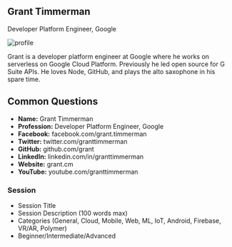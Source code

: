 ## Grant Timmerman

Developer Platform Engineer, Google

![profile](https://user-images.githubusercontent.com/744973/38894674-c762c6dc-4242-11e8-82a4-c3369c2adf94.jpg)

Grant is a developer platform engineer at Google where he works on serverless on Google Cloud Platform. Previously he led open source for G Suite APIs. He loves Node, GitHub, and plays the alto saxophone in his spare time.

## Common Questions

- **Name:** Grant Timmerman
- **Profession:** Developer Platform Engineer, Google
- **Facebook:** facebook.com/grant.timmerman
- **Twitter:** twitter.com/granttimmerman
- **GitHub:** github.com/grant
- **LinkedIn:** linkedin.com/in/granttimmerman
- **Website:** grant.cm
- **YouTube:** youtube.com/granttimmerman

### Session

- Session Title
- Session Description (100 words max)
- Categories (General, Cloud, Mobile, Web, ML, IoT, Android, Firebase, VR/AR, Polymer)
- Beginner/Intermediate/Advanced
